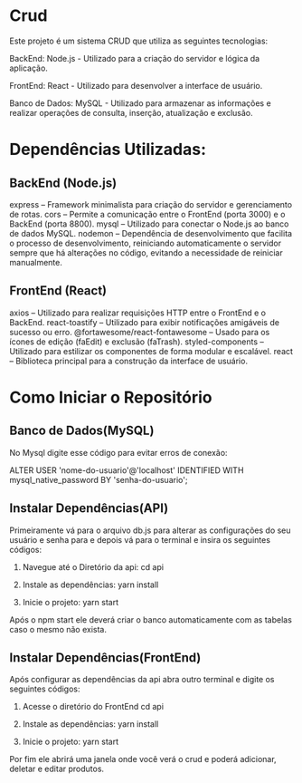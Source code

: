 # Crud

Este projeto é um sistema CRUD que utiliza as seguintes tecnologias:

BackEnd: Node.js - Utilizado para a criação do servidor e lógica da aplicação.

FrontEnd: React - Utilizado para desenvolver a interface de usuário.

Banco de Dados: MySQL - Utilizado para armazenar as informações e realizar operações de consulta, inserção, atualização e exclusão.

# Dependências Utilizadas:

## BackEnd (Node.js)
express – Framework minimalista para criação do servidor e gerenciamento de rotas.
cors – Permite a comunicação entre o FrontEnd (porta 3000) e o BackEnd (porta 8800).
mysql – Utilizado para conectar o Node.js ao banco de dados MySQL.
nodemon – Dependência de desenvolvimento que facilita o processo de desenvolvimento, reiniciando automaticamente o servidor sempre que há alterações no código, evitando a necessidade de reiniciar manualmente.

## FrontEnd (React)
axios – Utilizado para realizar requisições HTTP entre o FrontEnd e o BackEnd.
react-toastify – Utilizado para exibir notificações amigáveis de sucesso ou erro.
@fortawesome/react-fontawesome – Usado para os ícones de edição (faEdit) e exclusão (faTrash).
styled-components – Utilizado para estilizar os componentes de forma modular e escalável.
react – Biblioteca principal para a construção da interface de usuário.

# Como Iniciar o Repositório

## Banco de Dados(MySQL)

No Mysql digite esse código para evitar erros de conexão:

ALTER USER 'nome-do-usuario'@'localhost' IDENTIFIED WITH mysql_native_password BY 'senha-do-usuario';

## Instalar Dependências(API)

Primeiramente vá para o arquivo db.js para alterar as configurações do seu usuário e senha para e depois vá para o terminal e insira os seguintes códigos:

1. Navegue até o Diretório da api:
cd api

2. Instale as dependências:
yarn install

3. Inicie o projeto:
yarn start

Após o npm start ele deverá criar o banco automaticamente com as tabelas caso o mesmo não exista.

## Instalar Dependências(FrontEnd)

Após configurar as dependências da api abra outro terminal  e digite os seguintes códigos:

1. Acesse o diretório do FrontEnd
cd api

2. Instale as dependências:
yarn install

3. Inicie o projeto:
yarn start

Por fim ele abrirá uma janela onde você verá o crud e poderá adicionar, deletar e editar produtos.
